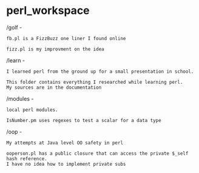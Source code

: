 perl_workspace
==============

/golf -

    fb.pl is a FizzBuzz one liner I found online
  
    fizz.pl is my improvment on the idea

/learn -

    I learned perl from the ground up for a small presentation in school.
  
    This folder contains everything I researched while learning perl.
    My sources are in the documentation
  
/modules -

    local perl modules.
  
    IsNumber.pm uses regexes to test a scalar for a data type

/oop -

    My attempts at Java level OO safety in perl
  
    ooperson.pl has a public closure that can access the private $_self hash reference.
    I have no idea how to implement private subs
